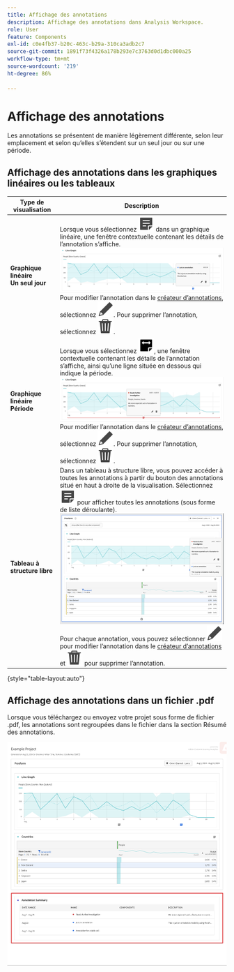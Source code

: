 ```yaml
---
title: Affichage des annotations
description: Affichage des annotations dans Analysis Workspace.
role: User
feature: Components
exl-id: c0e4fb37-b20c-463c-b29a-310ca3adb2c7
source-git-commit: 1891f73f4326a178b293e7c3763d0d1dbc000a25
workflow-type: tm+mt
source-wordcount: '219'
ht-degree: 86%

---
```


# Affichage des annotations

Les annotations se présentent de manière légèrement différente, selon leur emplacement et selon qu’elles s’étendent sur un seul jour ou sur une période.

## Affichage des annotations dans les graphiques linéaires ou les tableaux

| Type de <br/>visualisation | Description |
| --- | --- |
| **Graphique linéaire &#x200B;**<br/>**Un seul jour** | Lorsque vous sélectionnez ![Annoter](/help/assets/icons/Annotate.svg) dans un graphique linéaire, une fenêtre contextuelle contenant les détails de l’annotation s’affiche.<br/>![Annotation pour un seul jour](assets/annotation-single-day.png)<br/>Pour modifier l’annotation dans le [créateur d’annotations](create-annotations.md#annotation-builder), sélectionnez ![Modifier](/help/assets/icons/Edit.svg). Pour supprimer l’annotation, sélectionnez ![Supprimer](/help/assets/icons/Delete.svg). |
| **Graphique linéaire &#x200B;**<br/>**Période** | Lorsque vous sélectionnez ![Annoter une période](/help/assets/icons/AnnotateRange.svg), une fenêtre contextuelle contenant les détails de l’annotation s’affiche, ainsi qu’une ligne située en dessous qui indique la période.<br/>![Annotation de période](assets/annotation-range.png)Pour modifier l’annotation dans le [créateur d’annotations](create-annotations.md#annotation-builder), sélectionnez ![Modifier](/help/assets/icons/Edit.svg). Pour supprimer l’annotation, sélectionnez ![Supprimer](/help/assets/icons/Delete.svg). |
| **Tableau à structure libre** | Dans un tableau à structure libre, vous pouvez accéder à toutes les annotations à partir du bouton des annotations situé en haut à droite de la visualisation. Sélectionnez ![Annoter](/help/assets/icons/Annotate.svg) pour afficher toutes les annotations (sous forme de liste déroulante).<br/>![Tableau d’annotations](assets/annotations-table.png)<br/>Pour chaque annotation, vous pouvez sélectionner ![Modifier](/help/assets/icons/Edit.svg) pour modifier l’annotation dans le [créateur d’annotations](create-annotations.md#annotation-builder) et ![Supprimer](/help/assets/icons/Delete.svg) pour supprimer l’annotation. |

{style="table-layout:auto"}

## Affichage des annotations dans un fichier .pdf

Lorsque vous téléchargez ou envoyez votre projet sous forme de fichier .pdf, les annotations sont regroupées dans le fichier dans la section Résumé des annotations.

![Affichage en surbrillance d’un fichier PDF contenant des explications sur les annotations.](assets/annotations-pdf.png)
